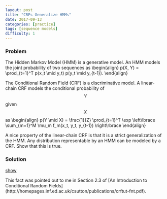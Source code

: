 ```yaml
---
layout: post
title: "CRFs Generalize HMMs"
date: 2017-09-13
categories: [practice]
tags: [sequence models]
difficulty: 1
---
```


### Problem ###

The Hidden Markov Model (HMM) is a generative model. An HMM models the joint
probability of two sequences as 
\begin{align}
p(X, Y) = \prod\_{t=1}^T p(x_t \mid y_t) p(y_t \mid y\_{t-1}).
\end{align}

The Conditional Random Field (CRF) is a discriminative model. A linear-chain
CRF models the conditional
probability of $$Y$$ given $$X$$ as
\begin{align}
p(Y \mid X) = \frac{1}{Z} \prod\_{t=1}^T \exp
 \left\lbrace \sum\_{m=1}^M \mu_m f_m(x_t, y_t, y\_{t-1}) \right\rbrace
\end{align}

A nice property of the linear-chain CRF is that it is a strict generalization
of the HMM. Any distribution representable by an HMM can be modeled by a CRF.
Show that this is true.

### Solution ###
<a id='answer-toggle' href="#" onclick="toggleDiv()">show</a>

<div id="answer-block"  style="display:none;" markdown="1">

We can convert an HMM into a CRF as follows. Assume the variable $$x_t$$ can
take on $$p$$ values and $$y_t$$ can take on $$q$$ values. Thus we need
$$M = pq + q^2$$ factors. The factors will be 
\begin{align}
g\_{i, j}(x_t, y_t, y\_{t-1}) &= \mathbb{1}\lbrace x_t = i, y_t = j \rbrace \\\
h\_{j, k}(x_t, y_t, y\_{t-1}) &= \mathbb{1}\lbrace y_t = j, y\_{t-1} = k \rbrace.
\end{align}

The weights will be

\begin{align}
\lambda\_{i, j} &= \log p(x_t = i \mid y_t = j) \\\
\theta\_{j, k} &= \log p(y_t = j \mid y\_{t-1} = k)
\end{align}
and let $$Z = 1$$.

Now the HMM can be written as
\begin{align}
&\prod\_{t=1}^T p(x_t = i \mid y_t = j) p(y_t = j \mid y\_{t-1} = k)  \\\
= &\prod\_{t=1}^T \exp \left\lbrace \lambda\_{i, j} + \theta\_{j, k} \right\rbrace \\\
= &\prod\_{t=1}^T \exp \left\lbrace \sum\_{i,j} \lambda\_{i, j} \mathbb{1} \lbrace x_t = i, y_t = j \rbrace + \sum\_{j, k} \theta\_{j, k} \mathbb{1} \lbrace y_t = j, y\_{t-1} = k \rbrace \right\rbrace\\\
= &\frac{1}{Z} \prod\_{t=1}^T \exp \left\lbrace \sum\_{i,j} \lambda\_{i,j} g\_{i,j}(x_t, y_t, y\_{t-1}) + \sum\_{j,k} \theta\_{j,k} h\_{j,k}(x_t, y_t, y\_{t-1}) \right\rbrace \\\
= &\frac{1}{Z} \prod\_{t=1}^T \exp \left\lbrace \sum\_{m = 1}^M \mu\_{m} f_{m}(x_t, y_t, y\_{t-1})  \right\rbrace.
\end{align}

In the final step we combine all the factors into a single summation to show
the equivalence to a CRF. In this case the factors are
\begin{align}
f\_{i + p (j - 1)}(\cdot) &= g\_{i,j}(\cdot) \\\
f\_{pq + j + q (k - 1)}(\cdot) &= h\_{j, k}(\cdot)
\end{align}
and the weights are
\begin{align}
\mu\_{i + p (j - 1)} &= \lambda\_{i,j} \\\
\mu\_{pq + j + q (k - 1)} &= \theta\_{j, k}.
\end{align}

</div>

<span class="post-credit">
This fact was pointed out to me in Section 2.3 of [An Introduction to
Conditional Random
Fields](http://homepages.inf.ed.ac.uk/csutton/publications/crftut-fnt.pdf).
</span>
